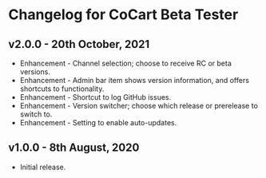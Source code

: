 # Changelog for CoCart Beta Tester

## v2.0.0 - 20th October, 2021

* Enhancement - Channel selection; choose to receive RC or beta versions.
* Enhancement - Admin bar item shows version information, and offers shortcuts to functionality.
* Enhancement - Shortcut to log GitHub issues.
* Enhancement - Version switcher; choose which release or prerelease to switch to.
* Enhancement - Setting to enable auto-updates.

## v1.0.0 - 8th August, 2020

* Initial release.